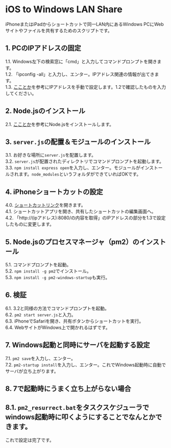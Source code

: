 # iOS to Windows LAN Share

iPhoneまたはiPadからショートカットで同一LAN内にあるWindows PCにWebサイトやファイルを共有するためのスクリプトです。

## 1. PCのIPアドレスの固定
1.1. Windows左下の検索窓に「cmd」と入力してコマンドプロンプトを開きます。  
1.2. 「ipconfig -all」と入力し、エンター。IPアドレス関連の情報が出てきます。  
1.3. [こことか](https://www.buffalo.jp/support/faq/detail/15257.html)を参考にIPアドレスを手動で設定します。1.2で確認したものを入力してください。

## 2. Node.jsのインストール
2.1. [こことか](https://medium-company.com/node-js%E3%81%AE%E3%82%A4%E3%83%B3%E3%82%B9%E3%83%88%E3%83%BC%E3%83%AB%E6%89%8B%E9%A0%86/)を参考にNode.jsをインストールします。

## 3. `server.js`の配置＆モジュールのインストール
3.1. お好きな場所に`server.js`を配置します。  
3.2. `server.js`が配置されたディレクトリでコマンドプロンプトを起動します。  
3.3. `npm install express open`を入力し、エンター。モジュールがインストールされます。`node_modules`というフォルダができていればOKです。

## 4. iPhoneショートカットの設定
4.0. [ショートカットリンク](https://www.icloud.com/shortcuts/f9d65a724bb14ed08ed655ff13f70081)を開きます。  
4.1. ショートカットアプリを開き、共有したショートカットの編集画面へ。  
4.2. 「http://(ipアドレス):8080/の内容を取得」のIPアドレスの部分を1.3で設定したものに変更します。

## 5. Node.jsのプロセスマネージャ（pm2）のインストール
5.1. コマンドプロンプトを起動。  
5.2. `npm install -g pm2`でインストール。  
5.3. `npm install -g pm2-windows-startup`も実行。

## 6. 検証
6.1. 3.2と同様の方法でコマンドプロンプトを起動。  
6.2. `pm2 start server.js`と入力。  
6.3. iPhoneでSafariを開き、共有ボタンからショートカットを実行。  
6.4. WebサイトがWindows上で開かれるはずです。  

## 7. Windows起動と同時にサーバを起動する設定
7.1. `pm2 save`を入力し、エンター。  
7.2. `pm2-startup install`を入力し、エンター。これでWindows起動時に自動でサーバが立ち上がります。

## 8. 7で起動時にうまく立ち上がらない場合
8.1. `pm2_resurrect.bat`をタスクスケジューラでwindows起動時に叩くようにすることでなんとかできます。
---

これで設定は完了です。
